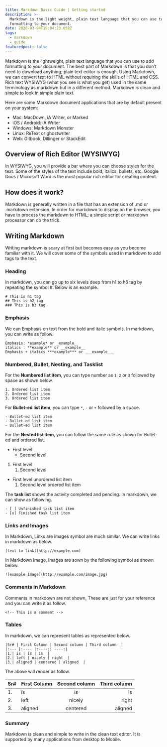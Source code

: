 ```yaml
---
title: Markdown Basic Guide | Getting started
description: >-
  Markdown is the light weight, plain text language that you can use to add
  formatting to your document.
date: 2020-03-04T19:04:23.058Z
tags:
  - markdown
  - guide
featuredpost: false
---
```


Markdown is the lightweight, plain text language that you can use to add formatting to your document. The best part of Markdown is that you don't need to download anything; plain text editor is enough. Using Markdown, we can convert text to HTML without requiring the skills of HTML and CSS. Rich text WYSIWYG (what you see is what you get) used in the same terminology as markdown but in a different method. Markdown is clean and simple to look in simple plain text.

Here are some Markdown document applications that are by default present on your system:

- Mac: MacDown, iA Writer, or Marked
- iOS / Android: iA Writer
- Windows: Markdown Monster
- Linux: ReText or ghostwriter
- Web: Gitbook, Dillinger or StackEdit

## Overview of Rich Editor (WYSIWYG)

In WYSIWYG, you will provide a bar where you can choose styles for the text. Some of the styles of the text include bold, italics, bullets, etc. Google Docs / Microsoft Word is the most popular rich editor for creating content.

## How does it work?

Markdown is generally written in a file that has an extension of .md or .markdown extension. In order for markdown to display on the browser, you have to process the markdown to HTML; a simple script or markdown processor can do the trick.

## Writing Markdown

Writing markdown is scary at first but becomes easy as you become familiar with it. We will cover some of the symbols used in markdown to add tags to the text.

### Heading

In markdown, you can go up to six levels deep from h1 to h6 tag by repeating the symbol #. Below is an example.

```
# This is h1 tag
## This is h2 tag
### This is h3 tag

```

### Emphasis

We can Emphasis on text from the bold and italic symbols. In markdown, you can write as follow.

```
Emphasis: *example* or _example_
italics : **example** or __example__
Emphasis + italics ***example*** or ___example___

```

### Numbered, Bullet, Nesting, and Tasklist

For the **Numbered list item**, you can type number as `1`, `2` or `3` followed by space as shown below.

```
1. Ordered list item
2. Ordered list item
3. Ordered list item

```

For **Bullet-ed list item**, you can type `*`, `-` or `+` followed by a space.

```
- Bullet-ed list item
- Bullet-ed list item
- Bullet-ed list item

```

For the **Nested list item**, you can follow the same rule as shown for Bullet-ed and ordered list.

- First level
  - Second level

1. First level
   1. Second level

- First level unordered list item
  1. Second level ordered list item

The **task list** shows the activity completed and pending. In markdown, we can show as following.

```
- [ ] Unfinished task list item
- [x] Finished task list item

```

### Links and Images

In Markdown, Links are images symbol are much similar. We can write links in markdown as below.

```
[text to link](http://example.com)

```

In Markdown Image, Images are sown by the following symbol as shown below.

```
![example Image](http://example.com/image.jpg)

```

### Comments in Markdown

Comments in markdown are not shown, These are just for your reference and you can write it as follow.

```
<!-- This is a comment -->

```

### Tables

In markdown, we can represent tables as represented below.

```
|Sr# | First Column | Second column | Third column  |
|:--- |:---- |:----:| ----:|
|1.| is | is | is  |
|2.| left | nicely | right  |
|3.| aligned | centered | aligned  |

```

The above will render as follow.

| Sr# | First Column | Second column | Third column |
| :-- | :----------- | :-----------: | -----------: |
| 1.  | is           |      is       |           is |
| 2.  | left         |    nicely     |        right |
| 3.  | aligned      |   centered    |      aligned |

### Summary

Markdown is clean and simple to write in the clean text editor. It is supported by many applications from desktop to Mobile.
